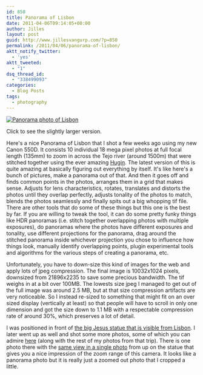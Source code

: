 ```yaml
---
id: 850
title: Panorama of Lisbon
date: 2011-04-06T09:14:05+00:00
author: Jilles
layout: post
guid: http://www.jillesvangurp.com/?p=850
permalink: /2011/04/06/panorama-of-lisbon/
aktt_notify_twitter:
  - 'yes'
aktt_tweeted:
  - "1"
dsq_thread_id:
  - "338499093"
categories:
  - Blog Posts
tags:
  - photography
---
```

[![Panorama  photo of Lisbon](https://www.jillesvangurp.com/wp-content/uploads/2011/04/lisbon_thumbnail.jpg)](https://www.jillesvangurp.com/wp-content/uploads/2011/04/lisbon.jpg)

Click to see the slightly larger version.

Here's a nice Panorama of Lisbon that I shot a few weeks ago using my new Canon 550D. It consists 10 individual 18 mega pixel photos at full focal length (135mm) to zoom in across the Tejo river (around 1500m) that were stitched together using the ever amazing [Hugin](http://hugin.sourceforge.net/). The latest version of this is quite amazing at basically figuring out everything by itself. It's like here's a bunch of pictures, make a panorama out of that. And then it goes off and finds common points in the photos, arranges them in a grid that makes sense. Adjusts for lens characteristics, rotates, translates and distorts the photos until they overlap perfectly, adjusts tonality of the photos to match, blends the photos seamlessly and finally spits out a big whopping tif file. There are other tools that do some of these things but this one is the best by far. If you are willing to tweak the tool, it can do some pretty funky things like HDR panoramas (i.e. stitch together overlapping photos with multiple exposures), do panoramas where the photos have different exposures and tonality, use different projections for the panorama, drag around the stitched panorama inside whichever projection you chose to influence how things look, manually identify overlapping points, plugin experimental tools and algorithms for the various steps of creating a panorama, etc. 

Unfortunately, you have to down-size this kind of images for the web and apply lots of jpeg compression. The final image is  10032x1024 pixels, downsized from 21896x2235 to save some precious bandwidth. The tif weighs in at a bit over 100MB. The lowests size jpeg I managed to get out of the full image was around 2.5 MB, but at that size compression artifacts are very noticeable. So I instead re-sized to something that might fit on an over sized display (vertically at least) so that people will have to scroll in only one dimension and got the size down to 1.1 MB with a respectable compression rate of around 30%, which preserves a lot of detail.

I was positioned in front of [the big Jesus statue that is visible from Lisbon](http://en.wikipedia.org/wiki/Cristo-Rei). I later went up as well and shot some more photos, some of which you can admire [here](https://picasaweb.google.com/jillesvangurp/Portugal2011) (along with the rest of my photos from that trip). There is one photo there with the [same view in a single photo](https://picasaweb.google.com/jillesvangurp/Portugal2011#5590316002456901138) from up on the statue that gives you a nice impression of the zoom range of this camera. It looks like a panorama photo but it is really just a zoomed out photo that I cropped a little.

